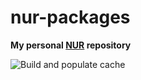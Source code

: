 # nur-packages

**My personal [NUR](https://github.com/nix-community/NUR) repository**

![Build and populate cache](https://github.com/FliegendeWurst/nur-packages/workflows/Build%20and%20populate%20cache/badge.svg)

<!--
[![Cachix Cache](https://img.shields.io/badge/cachix-<YOUR_CACHIX_CACHE_NAME>-blue.svg)](https://<YOUR_CACHIX_CACHE_NAME>.cachix.org)
-->
